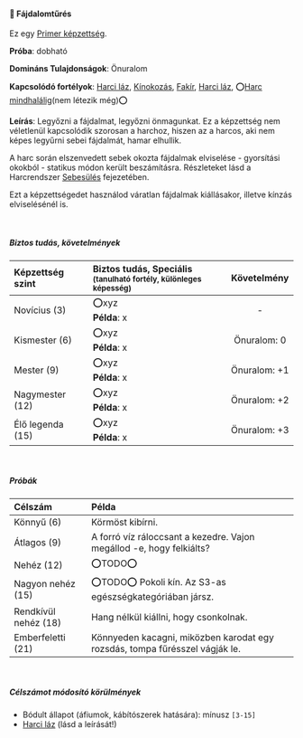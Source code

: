 #### 🔵 Fájdalomtűrés

Ez egy [Primer képzettség](../016_primer_szekunder_ismeretek.md).

**Próba**: dobható

**Domináns Tulajdonságok**: Önuralom

**Kapcsolódó fortélyok**: [Harci láz](../fortelyok.harci/harci_laz.md), [Kínokozás](../fortelyok.harci/kinokozas.md), [Fakír](../fortelyok.altalanos/fakir.md), [Harci láz](../fortelyok.harci/harci_laz.md), ⭕[Harc mindhalálig](https://github.com/kaktusztea/km100/wiki/TODO.ISSUE.fortelyok#harc-mindhal%C3%A1lig)(nem létezik még)⭕

**Leírás**: Legyőzni a fájdalmat, legyőzni önmagunkat. Ez a képzettség nem véletlenül kapcsolódik szorosan a harchoz, hiszen az a harcos, aki nem képes legyűrni sebei fájdalmát, hamar elhullik. 

A harc során elszenvedett sebek okozta fájdalmak elviselése - gyorsítási okokból - statikus módon került beszámításra. Részleteket lásd a Harcrendszer [Sebesülés](../060_01_eletero.md#sebes%C3%BCl%C3%A9s) fejezetében.

Ezt a képzettségedet használod váratlan fájdalmak kiállásakor, illetve kínzás elviselésénél is.

<br />

##### Biztos tudás, követelmények

| Képzettség szint | Biztos tudás, Speciális <br /><sub>(tanulható fortély, különleges  képesség)</sub> |    Követelmény    |
|:---------------- |:---------------------------------------------------------------------------------- |:-----------------:|
| Novícius (3)     | ⭕xyz <br /> **Példa**: x                                                          |         -         |
| Kismester (6)    | ⭕xyz <br /> **Példa**: x                                                          | Önuralom:&nbsp;0  |
| Mester (9)       | ⭕xyz <br /> **Példa**: x                                                          | Önuralom:&nbsp;+1 |
| Nagymester (12)  | ⭕xyz <br /> **Példa**: x                                                          | Önuralom:&nbsp;+2 |
| Élő legenda (15) | ⭕xyz <br /> **Példa**: x                                                          | Önuralom:&nbsp;+3 |

<br />

##### Próbák

| Célszám | Példa  |
| :----------- | :----------- |
| Könnyű       (6)  | Körmöst kibírni. |
| Átlagos      (9)  | A forró víz ráloccsant a kezedre. Vajon megállod -e, hogy felkiálts? |
| Nehéz        (12) | ⭕TODO⭕ |
| Nagyon nehéz (15) | ⭕TODO⭕ Pokoli kín. Az S3-as egészségkategóriában jársz. |
| Rendkívül nehéz (18) | Hang nélkül kiállni, hogy csonkolnak. |
| Emberfeletti (21) | Könnyeden kacagni, miközben karodat egy rozsdás, tompa fűrésszel vágják le. |

<br />

##### Célszámot módosító körülmények

- Bódult állapot (áfiumok, kábítószerek hatására): mínusz `[3-15]`
- [Harci láz](../fortelyok.harci/harci_laz.md) (lásd a leírását!)
